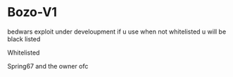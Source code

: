 # Bozo-V1
bedwars exploit under develoupment
if u use when not whitelisted u will be black listed 


Whitelisted


Spring67
and the owner ofc
